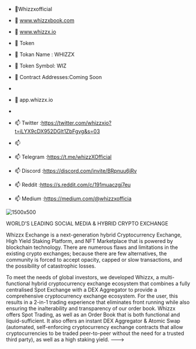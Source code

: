 - 👋Whizzxofficial
- 👀 www.whizzxbook.com
- 👀 www.whizzx.io


- 🌱 Token
- 🌱 Tokan Name  : WHIZZX
- 🌱 Token Symbol: WIZ
- 🌱 Contract Addresses:Coming Soon


-  
- 👀 app.whizzx.io
-  
- 📫 Twitter    :https://twitter.com/whizzxio?t=iLYX9cDX952DGlt1ZbFgvg&s=03
- 📫 
- 📫 Telegram :https://t.me/whizzXOfficial
- 📫 Discord  :https://discord.com/invite/BRpnuu6jRv
- 📫 Reddit    :https://s.reddit.com/c/191muaczgj7eu
- 📫 Medium    :https://medium.com/@whizzxofficia





![1500x500](https://user-images.githubusercontent.com/105502655/168313075-b2e66ccd-a52b-4a1d-8211-27177aa9856e.jpg)



WORLD’S LEADING SOCIAL MEDIA 
         &
HYBRID CRYPTO EXCHANGE


Whizzx Exchange is a next-generation hybrid Cryptocurrency Exchange, High Yield Staking Platform,
and NFT Marketplace that is powered by blockchain technology. There are numerous flaws and
limitations in the existing crypto exchanges; because there are few alternatives, the community is
forced to accept opacity, capped or slow transactions, and the possibility of catastrophic losses.

To meet the needs of global investors, we developed Whizzx, a multi-functional hybrid
cryptocurrency exchange ecosystem that combines a fully centralised Spot Exchange with a DEX
Aggregator to provide a comprehensive cryptocurrency exchange ecosystem. For the user, this
results in a 2-in-1 trading experience that eliminates front running while also ensuring the
inalterability and transparency of our order book. Whizzx  offers Spot Trading, as well as an Order
Book that is both functional and liquid-sufficient. It also offers an instant DEX Aggregator &amp; Atomic
Swap (automated, self-enforcing cryptocurrency exchange contracts that allow cryptocurrencies to
be traded peer-to-peer without the need for a trusted third party), as well as a high staking yield.
--->
